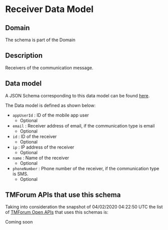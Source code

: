 # Receiver Data Model

## Domain

The  schema is part of the  Domain

## Description

Receivers of the communication message.

## Data model

A JSON Schema corresponding to this data model can be found
[here](https://github.com/tmforum-rand/schemas/blob/candidates/Common/Receiver.schema.json).

The Data model is defined as shown below:
- `appUserId` : ID of the mobile app user
  - Optional
- `email` : Receiver address of email, if the communication type is email
  - Optional
- `id` : ID of the receiver
  - Optional
- `ip` : IP address of the receiver
  - Optional
- `name` : Name of the receiver
  - Optional
- `phoneNumber` : Phone number of the receiver, if the communication type is SMS.
  - Optional




## TMForum APIs that use this schema

Taking into consideration the snapshot of 04/02/2020 04:22:50 UTC the list of [TMForum Open APIs](https://www.tmforum.org/open-apis/) that uses this schemas is:

Coming soon
